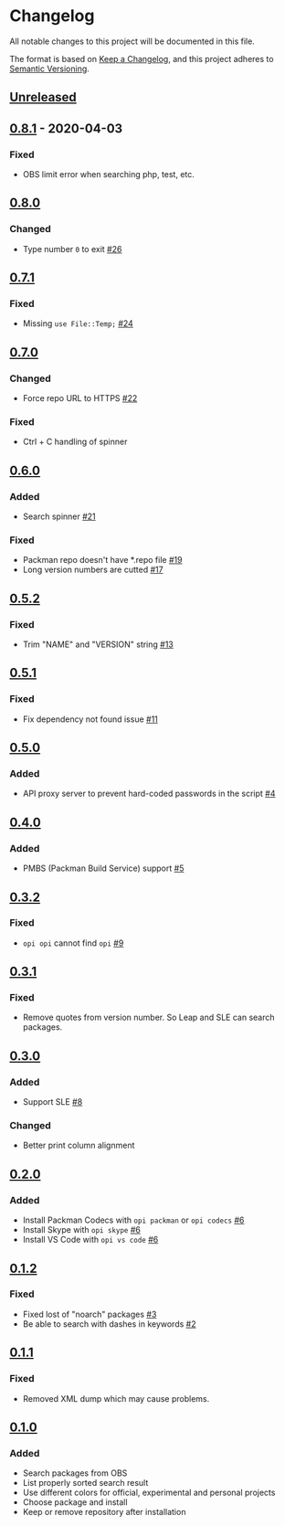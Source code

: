 # Changelog

All notable changes to this project will be documented in this file.

The format is based on [Keep a Changelog](https://keepachangelog.com/en/1.0.0/),
and this project adheres to [Semantic Versioning](https://semver.org/spec/v2.0.0.html).

## [Unreleased]

## [0.8.1] - 2020-04-03

### Fixed

- OBS limit error when searching php, test, etc.

## [0.8.0]

### Changed

- Type number `0` to exit [#26](https://github.com/openSUSE-zh/opi/pulls/26)

## [0.7.1]

### Fixed

- Missing `use File::Temp;` [#24](https://github.com/openSUSE-zh/opi/issues/24)

## [0.7.0]

### Changed

- Force repo URL to HTTPS [#22](https://github.com/openSUSE-zh/opi/issues/22)

### Fixed

- Ctrl + C handling of spinner

## [0.6.0]

### Added

- Search spinner [#21](https://github.com/openSUSE-zh/opi/issues/21)

### Fixed

- Packman repo doesn't have *.repo file [#19](https://github.com/openSUSE-zh/opi/issues/19)
- Long version numbers are cutted [#17](https://github.com/openSUSE-zh/opi/issues/17)

## [0.5.2]

### Fixed

- Trim "NAME" and "VERSION" string [#13](https://github.com/openSUSE-zh/opi/issues/13)

## [0.5.1]

### Fixed

- Fix dependency not found issue [#11](https://github.com/openSUSE-zh/opi/issues/11)

## [0.5.0]

### Added

- API proxy server to prevent hard-coded passwords in the script [#4](https://github.com/openSUSE-zh/opi/issues/4)

## [0.4.0]

### Added

- PMBS (Packman Build Service) support [#5](https://github.com/openSUSE-zh/opi/issues/5)

## [0.3.2]

### Fixed

- `opi opi` cannot find `opi` [#9](https://github.com/openSUSE-zh/opi/issues/9)

## [0.3.1]

### Fixed

- Remove quotes from version number. So Leap and SLE can search packages.

## [0.3.0]

### Added

- Support SLE [#8](https://github.com/openSUSE-zh/opi/issues/8)

### Changed

- Better print column alignment

## [0.2.0]

### Added

- Install Packman Codecs with `opi packman` or `opi codecs` [#6](https://github.com/openSUSE-zh/opi/issues/6)
- Install Skype with `opi skype` [#6](https://github.com/openSUSE-zh/opi/issues/6)
- Install VS Code with `opi vs code` [#6](https://github.com/openSUSE-zh/opi/issues/6)

## [0.1.2]

### Fixed

- Fixed lost of "noarch" packages [#3](https://github.com/openSUSE-zh/opi/issues/3)
- Be able to search with dashes in keywords [#2](https://github.com/openSUSE-zh/opi/issues/3)

## [0.1.1]

### Fixed

- Removed XML dump which may cause problems.

## [0.1.0]

### Added

- Search packages from OBS
- List properly sorted search result
- Use different colors for official, experimental and personal projects
- Choose package and install
- Keep or remove repository after installation

[Unreleased]: https://github.com/openSUSE-zh/opi/compare/v0.8.1...HEAD
[0.8.1]: https://github.com/openSUSE-zh/opi/compare/v0.8.0...v0.8.1
[0.8.0]: https://github.com/openSUSE-zh/opi/compare/v0.7.1...v0.8.0
[0.7.1]: https://github.com/openSUSE-zh/opi/compare/v0.7.0...v0.7.1
[0.7.0]: https://github.com/openSUSE-zh/opi/compare/v0.6.0...v0.7.0
[0.6.0]: https://github.com/openSUSE-zh/opi/compare/v0.5.2...v0.6.0
[0.5.2]: https://github.com/openSUSE-zh/opi/compare/v0.5.1...v0.5.2
[0.5.1]: https://github.com/openSUSE-zh/opi/compare/v0.5.0...v0.5.1
[0.5.0]: https://github.com/openSUSE-zh/opi/compare/v0.4.0...v0.5.0
[0.4.0]: https://github.com/openSUSE-zh/opi/compare/v0.3.2...v0.4.0
[0.3.2]: https://github.com/openSUSE-zh/opi/compare/v0.3.1...v0.3.2
[0.3.1]: https://github.com/openSUSE-zh/opi/compare/v0.3.0...v0.3.1
[0.3.0]: https://github.com/openSUSE-zh/opi/compare/v0.2.0...v0.3.0
[0.2.0]: https://github.com/openSUSE-zh/opi/compare/v0.1.2...v0.2.0
[0.1.2]: https://github.com/openSUSE-zh/opi/compare/v0.1.1...v0.1.2
[0.1.1]: https://github.com/openSUSE-zh/opi/compare/v0.1.0...v0.1.1
[0.1.0]: https://github.com/openSUSE-zh/opi/releases/tag/v0.1.0
